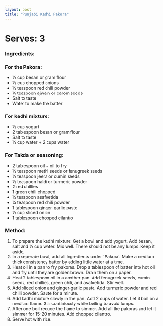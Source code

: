 ```yaml
---
layout: post
title: "Punjabi Kadhi Pakora"
---
```



# Serves: 3

### Ingredients:
### For the Pakora:
* ½ cup besan or gram flour
* ⅓ cup chopped onions
* ½ teaspoon red chili powder
* ¼ teaspoon ajwain or carom seeds
* Salt to taste
* Water to make the batter

### For kadhi mixture:
* ½ cup yogurt
* 2 tablespoon besan or gram flour
* Salt to taste
* ½ cup water + 2 cups water

### For Takda or seasoning:
* 2 tablespoon oil + oil to fry
* ½ teaspoon methi seeds or fenugreek seeds
* ½ teaspoon jeera or cumin seeds
* ½ teaspoon haldi or turmeric powder
* 2 red chillies
* 1 green chili chopped
* ¼ teaspoon asafoetida 
* ¼ teaspoon red chili powder
* 1 tablespoon ginger-garlic paste
* ½ cup sliced onion
* 1 tablespoon chopped cilantro

### Method:
1. To prepare the kadhi mixture: Get a bowl and add yogurt. Add besan, salt and ½ cup water. Mix well. There should not be any lumps. Keep it aside.
2. In a seperate bowl, add all ingredients under 'Pakora'. Make a medium thick consistency batter by adding little water at a time. 
3. Heat oil in a pan to fry pakoras. Drop a tablespoon of batter into hot oil and fry until they are golden brown. Drain them on a paper. 
4. Heat 2 tablespoon oil in a another pan. Add fenugreek seeds, cumin seeds, red chillies, green chili, and asafoetida. Stir well. 
5. Add sliced onion and ginger-garlic paste. Add turmeric powder and red chilli powder. Saute for a minute. 
6. Add kadhi mixture slowly in the pan. Add 2 cups of water. Let it boil on a medium flame. Stir continiously while boiling to avoid lumps. 
7. After one boil reduce the flame to simmer. Add all the pakoras and let it simmer for 15-20 minutes. Add chopped cilantro. 
8. Serve hot with rice.